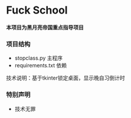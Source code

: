 # Fuck School
**本项目为黑月亮帝国重点指导项目**  
### 项目结构  
- stopclass.py 主程序
- requirements.txt 依赖

技术说明：基于tkinter锁定桌面，显示晚自习倒计时

### 特别声明
- 技术无罪
